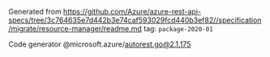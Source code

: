 Generated from https://github.com/Azure/azure-rest-api-specs/tree/3c764635e7d442b3e74caf593029fcd440b3ef82//specification/migrate/resource-manager/readme.md tag: `package-2020-01`

Code generator @microsoft.azure/autorest.go@2.1.175



